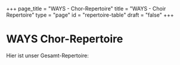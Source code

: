 +++
page_title = "WAYS - Chor-Repertoire"
title = "WAYS - Choir Repertoire"
type = "page"
id = "repertoire-table"
draft = "false"
+++
# WAYS Chor-Repertoire

Hier ist unser Gesamt-Repertoire:

